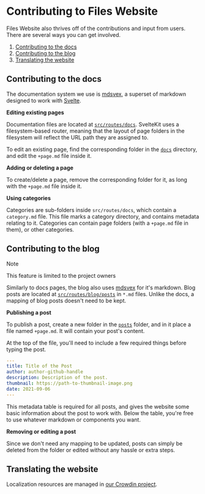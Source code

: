 # Contributing to Files Website

Files Website also thrives off of the contributions and input from users. There are several ways you can get involved.

1. [Contributing to the docs](#contributing-to-the-docs)
2. [Contributing to the blog](#contributing-to-the-blog)
3. [Translating the website](#translating-the-website)

## Contributing to the docs

The documentation system we use is [mdsvex](https://mdsvex.pngwn.io/), a superset of markdown designed to work with [Svelte](htts://svelte.dev).

**Editing existing pages**

Documentation files are located at [`src/routes/docs`](https://github.com/files-community/Website/tree/main/src/routes/docs). SvelteKit uses a
filesystem-based router, meaning that the layout of page folders in the filesystem will reflect the URL path they are
assigned to.

To edit an existing page, find the corresponding folder in
the [`docs`](<(https://github.com/files-community/Website/tree/main/src/routes/docs)>) directory, and edit the `+page.md` file inside it.

**Adding or deleting a page**

To create/delete a page, remove the corresponding folder for it, as long with the `+page.md` file inside it.

**Using categories**

Categories are sub-folders inside `src/routes/docs`, which contain a `category.md` file. This file marks a category directory, and contains metadata relating to it.
Categories can contain page folders (with a `+page.md` file in them), or other categories.

## Contributing to the blog

> [!NOTE]
> This feature is limited to the project owners

Similarly to docs pages, the blog also uses [mdsvex](https://mdsvex.pngwn.io/) for it's markdown. Blog posts are located
at [`src/routes/blog/posts`](https://github.com/files-community/Website/tree/main/src/routes/blog/posts) in `*.md` files.
Unlike the docs, a mapping of blog posts doesn't need to be kept.

**Publishing a post**

To publish a post, create a new folder in
the [`posts`](https://github.com/files-community/Website/tree/main/src/routes/blog/posts) folder, and in it place a file
named `+page.md`. It will contain your post's content.

At the top of the file, you'll need to include a few required things before typing the post.

```yml
---
title: Title of the Post
author: author-github-handle
description: Description of the post.
thumbnail: https://path-to-thumbnail-image.png
date: 2021-09-06
---
```

This metadata table is required for all posts, and gives the website some basic information about the post to work with. Below the table, you're free to use whatever markdown or components you want.

**Removing or editing a post**

Since we don't need any mapping to be updated, posts can simply be deleted from the folder or edited without any hassle or extra steps.

## Translating the website

Localization resources are managed in [our Crowdin project](https://crowdin.com/project/files-website).
